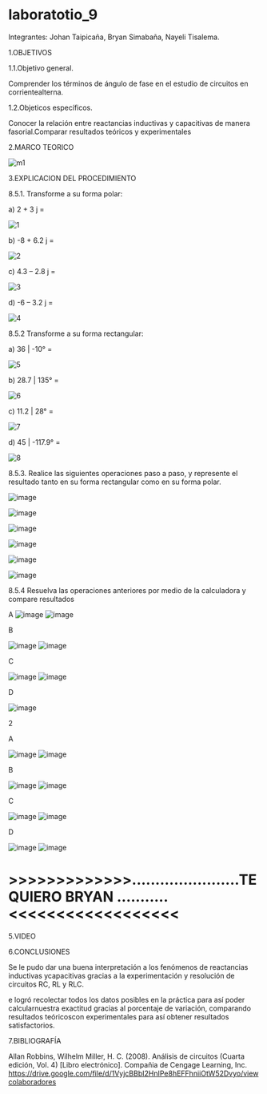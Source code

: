 # laboratotio_9

Integrantes: Johan Taipicaña, Bryan Simabaña, Nayeli Tisalema.

1.OBJETIVOS

1.1.Objetivo general.

Comprender los términos de ángulo de fase en el estudio de circuitos en corrientealterna.

1.2.Objeticos específicos.

Conocer la relación entre reactancias inductivas y capacitivas de manera fasorial.Comparar resultados teóricos y experimentales

2.MARCO TEORICO

![m1](https://user-images.githubusercontent.com/85522189/133190923-e7a22a92-8148-45b8-b3e8-3bdd153e301a.PNG)

3.EXPLICACION DEL PROCEDIMIENTO

8.5.1. Transforme a su forma polar:

a) 2 + 3 j =

![1](https://user-images.githubusercontent.com/85522189/133192158-63e325cb-e0a8-4981-974d-097457bded8b.PNG)

b) -8 + 6.2 j =

![2](https://user-images.githubusercontent.com/85522189/133192164-18c1778a-b026-42cc-b575-ec1d8de75666.PNG)

c) 4.3 – 2.8 j =

![3](https://user-images.githubusercontent.com/85522189/133192170-2e6cd31e-6b0f-4425-9062-974fbd3ed3c9.PNG)

d) -6 – 3.2 j =

![4](https://user-images.githubusercontent.com/85522189/133192174-f3a389d1-f235-4c25-8e91-85406b6c88fe.PNG)

8.5.2 Transforme a su forma rectangular:

a) 36 | -10° =

![5](https://user-images.githubusercontent.com/85522189/133192182-9dc11778-a128-450e-b82e-6f45f88cecae.PNG)

b) 28.7 | 135° =

![6](https://user-images.githubusercontent.com/85522189/133192188-d8f74897-328a-4a89-b5ee-54a66f51b52c.PNG)

c) 11.2 | 28° =

![7](https://user-images.githubusercontent.com/85522189/133192194-8d60b1cc-20a8-4ac5-b098-739d9ac16397.PNG)

d) 45 | -117.9° =

![8](https://user-images.githubusercontent.com/85522189/133192203-a42c8014-bcad-41a9-a84a-750acc3e5510.PNG)

8.5.3. Realice las siguientes operaciones paso a paso, y represente el resultado tanto en su forma rectangular como en su forma polar.

![image](https://user-images.githubusercontent.com/85320165/133194947-9380c041-2251-4c9c-af3e-9b6f5cd6e028.png)

![image](https://user-images.githubusercontent.com/85320165/133195069-d81dbcd2-d2c8-49f6-bf3f-2b080bb0ce14.png)


![image](https://user-images.githubusercontent.com/85320165/133194990-f1f09cdf-b5d3-40d8-a308-fb9af89df77f.png)

![image](https://user-images.githubusercontent.com/85320165/133195093-3386e37a-24b7-426d-81fa-ed376e982130.png)


![image](https://user-images.githubusercontent.com/85320165/133194809-24aa433c-5331-4dff-a144-60f044837acb.png)

![image](https://user-images.githubusercontent.com/85320165/133195133-2c211758-3972-474a-8eaa-cb8f17af33f8.png)


8.5.4 Resuelva las operaciones anteriores por medio de la calculadora y compare
resultados

A
![image](https://user-images.githubusercontent.com/85320165/133195549-25503443-c75b-4e21-bc88-ad091340a3b2.png)
 ![image](https://user-images.githubusercontent.com/85320165/133195569-c4eda601-5d1b-4503-ba5e-9cc9232e195a.png)

B

![image](https://user-images.githubusercontent.com/85320165/133195663-11736dc7-e65c-42ab-82a6-983c36de631c.png)
![image](https://user-images.githubusercontent.com/85320165/133195677-b7c18104-7e3c-42c9-ac67-00ab8e879125.png)


C

![image](https://user-images.githubusercontent.com/85320165/133195777-d92ca757-b80b-4b98-ac8a-13e891a32f14.png)
![image](https://user-images.githubusercontent.com/85320165/133195825-9bd6fbf2-f28d-4a04-96c9-74a2bf9c749d.png)

D

![image](https://user-images.githubusercontent.com/85320165/133195904-387ab68e-52eb-45b9-997d-992afb34fa6e.png)


2

A

![image](https://user-images.githubusercontent.com/85320165/133196317-963e2899-5008-4fc6-a20d-84e4c2662251.png)
![image](https://user-images.githubusercontent.com/85320165/133196353-707f3523-1c7e-4a92-8001-75248c1d3ad9.png)

B

![image](https://user-images.githubusercontent.com/85320165/133196444-fa9878fe-5b04-4b3d-a3f5-b96a69d53fb9.png)
![image](https://user-images.githubusercontent.com/85320165/133196481-26455c94-6714-4691-b9b2-e3e55b50305d.png)

C

![image](https://user-images.githubusercontent.com/85320165/133196563-16eebeac-c060-4acb-8243-44a7f31f9739.png)
![image](https://user-images.githubusercontent.com/85320165/133196606-b2ffe0ec-0933-4161-b656-8654e9279cbe.png)

D

![image](https://user-images.githubusercontent.com/85320165/133196677-49e990c3-ddbd-427f-a36c-d820d996f708.png)
![image](https://user-images.githubusercontent.com/85320165/133196712-06b88fe8-12ea-41dd-bf35-0ee17a58e1d7.png)




# >>>>>>>>>>>>>.......................TE QUIERO BRYAN ...........<<<<<<<<<<<<<<<<<<


5.VIDEO


6.CONCLUSIONES

Se le pudo dar una buena interpretación a los fenómenos de reactancias inductivas ycapacitivas gracias a la experimentación y resolución de circuitos RC, RL y RLC.

e logró recolectar todos los datos posibles en la práctica para así poder calcularnuestra exactitud gracias al porcentaje de variación, comparando resultados teóricoscon  experimentales para así obtener resultados satisfactorios. 

7.BIBLIOGRAFÍA

Allan Robbins, Wilhelm Miller, H. C. (2008). Análisis de circuitos (Cuarta edición, Vol. 4) [Libro electrónico]. Compañia de Cengage Learning, Inc. https://drive.google.com/file/d/1VyjcBBbI2HnIPe8hEFFhniiOtW52Dvyo/viewcolaboradores
